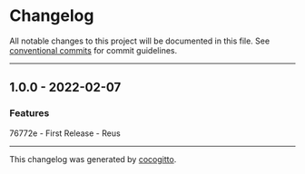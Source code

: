 # Changelog
All notable changes to this project will be documented in this file. See [conventional commits](https://www.conventionalcommits.org/) for commit guidelines.

- - -
## 1.0.0 - 2022-02-07


### Features

76772e - First Release - Reus

- - -

This changelog was generated by [cocogitto](https://github.com/oknozor/cocogitto).
